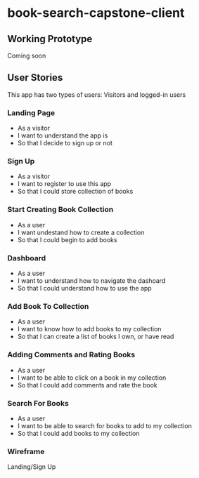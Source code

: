 # book-search-capstone-client

## Working Prototype
Coming soon

## User Stories
This app has two types of users: Visitors and logged-in users

### Landing Page
* As a visitor 
* I want to understand the app is
* So that I decide to sign up or not

### Sign Up
* As a visitor
* I want to register to use this app
* So that I could store collection of books

### Start Creating Book Collection
* As a user 
* I want undestand how to create a collection
* So that I could begin to add books

### Dashboard 
* As a user 
* I want to understand how to navigate the dashoard
* So that I could understand how to use the app

### Add Book To Collection
* As a user 
* I want to know how to add books to my collection
* So that I can create a list of books I own, or have read

### Adding Comments and Rating Books
* As a user
* I want to be able to click on a book in my collection
* So that I could add comments and rate the book 

### Search For Books
* As a user 
* I want to be able to search for books to add to my collection
* So that I could add books to my collection

### Wireframe
Landing/Sign Up

